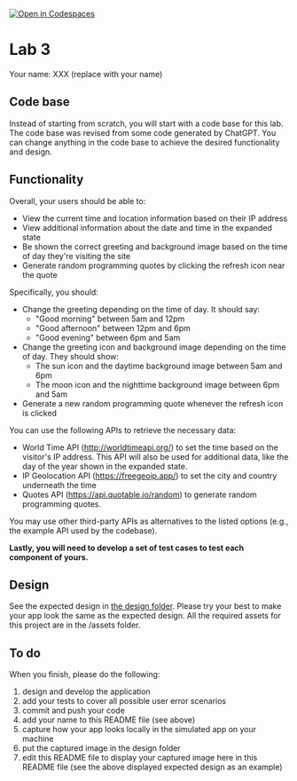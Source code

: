 [![Open in Codespaces](https://classroom.github.com/assets/launch-codespace-7f7980b617ed060a017424585567c406b6ee15c891e84e1186181d67ecf80aa0.svg)](https://classroom.github.com/open-in-codespaces?assignment_repo_id=11256633)
# Lab 3

Your name: XXX (replace with your name)

## Code base

Instead of starting from scratch, you will start with a code base for this lab. The code base was revised from some code generated by ChatGPT. You can change anything in the code base to achieve the desired functionality and design. 

## Functionality

Overall, your users should be able to:

* View the current time and location information based on their IP address
* View additional information about the date and time in the expanded state
* Be shown the correct greeting and background image based on the time of day they're visiting the site
* Generate random programming quotes by clicking the refresh icon near the quote

Specifically, you should:

* Change the greeting depending on the time of day. It should say:
  - "Good morning" between 5am and 12pm
  - "Good afternoon" between 12pm and 6pm
  - "Good evening" between 6pm and 5am
* Change the greeting icon and background image depending on the time of day. They should show:
  - The sun icon and the daytime background image between 5am and 6pm
  - The moon icon and the nighttime background image between 6pm and 5am
* Generate a new random programming quote whenever the refresh icon is clicked

You can use the following APIs to retrieve the necessary data:

* World Time API (http://worldtimeapi.org/) to set the time based on the visitor's IP address. This API will also be used for additional data, like the day of the year shown in the expanded state.
* IP Geolocation API (https://freegeoip.app/) to set the city and country underneath the time
* Quotes API (https://api.quotable.io/random) to generate random programming quotes.

You may use other third-party APIs as alternatives to the listed options (e.g., the example API used by the codebase).

**Lastly, you will need to develop a set of test cases to test each component of yours.**

## Design

See the expected design in [the design folder](./design/). Please try your best to make your app look the same as the expected design. All the required assets for this project are in the /assets folder. 

## To do

When you finish, please do the following:

1. design and develop the application
1. add your tests to cover all possible user error scenarios
1. commit and push your code
2. add your name to this README file (see above)
3. capture how your app looks locally in the simulated app on your machine
4. put the captured image in the design folder
5. edit this README file to display your captured image here in this README file (see the above displayed expected design as an example)